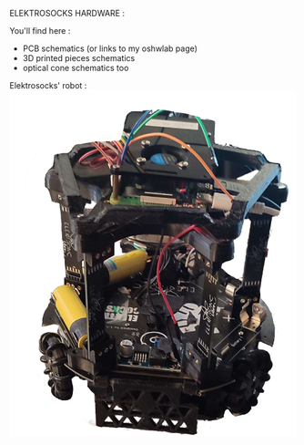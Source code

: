 ELEKTROSOCKS HARDWARE :

You'll find here : 
- PCB schematics (or links to my oshwlab page)
- 3D printed pieces schematics
- optical cone schematics too

Elektrosocks' robot :
![bot](https://github.com/Agenax/Electrosocks/blob/627075200dd7aa12b28214d18b796e05c8a74532/bot.png)
